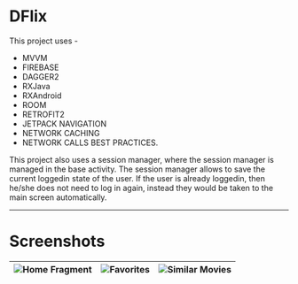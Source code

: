 # DFlix

This project uses - 
* MVVM
* FIREBASE
* DAGGER2
* RXJava
* RXAndroid
* ROOM
* RETROFIT2
* JETPACK NAVIGATION
* NETWORK CACHING
* NETWORK CALLS BEST PRACTICES.

This project also uses a session manager, where the session manager is managed in the base activity.
The session manager allows to save the current loggedin state of the user.
If the user is already loggedin, then he/she does not need to log in again,
instead they would be taken to the main screen automatically.

---

# Screenshots

|![Home Fragment](image/1.jpg)|![Favorites](image/2.jpg)|![Similar Movies](image/3.jpg)
|--|--|--|
